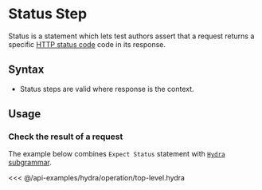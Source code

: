 # Status Step

Status is a statement which lets test authors assert that a request returns a
specific [HTTP status code](https://www.iana.org/assignments/http-status-codes/http-status-codes.xhtml)
code in its response.

## Syntax

* Status steps are valid where response is the context.

## Usage

### Check the result of a request

The example below combines `Expect Status` statement with [`Hydra` subgrammar](../hydra).

<<< @/api-examples/hydra/operation/top-level.hydra
